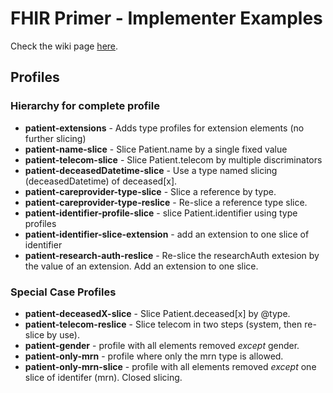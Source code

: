 # FHIR Primer - Implementer Examples

Check the wiki page [here](https://github.com/chrisgrenz/FHIR-Primer/wiki).

## Profiles

### Hierarchy for complete profile
* **patient-extensions** - Adds type profiles for extension elements (no further slicing)
* **patient-name-slice** - Slice Patient.name by a single fixed value
* **patient-telecom-slice** - Slice Patient.telecom by multiple discriminators
* **patient-deceasedDatetime-slice** - Use a type named slicing (deceasedDatetime) of deceased[x].
* **patient-careprovider-type-slice** - Slice a reference by type.
* **patient-careprovider-type-reslice** - Re-slice a reference type slice. 
* **patient-identifier-profile-slice** - slice Patient.identifier using type profiles
* **patient-identifier-slice-extension** - add an extension to one slice of identifier
* **patient-research-auth-reslice** - Re-slice the researchAuth extesion by the value of an extension.  Add an extension to one slice.


### Special Case Profiles
* **patient-deceasedX-slice** - Slice Patient.deceased[x] by @type.
* **patient-telecom-reslice** - Slice telecom in two steps (system, then re-slice by use).
* **patient-gender** - profile with all elements removed _except_ gender.
* **patient-only-mrn** - profile where only the mrn type is allowed.
* **patient-only-mrn-slice** - profile with all elements removed _except_ one slice of identifer (mrn). Closed slicing.